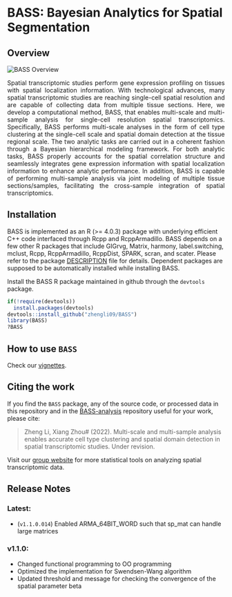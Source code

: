 # BASS: Bayesian Analytics for Spatial Segmentation
## Overview
![BASS Overview](https://github.com/zhengli09/BASS-Analysis/blob/master/docs/BASS_workflow.png)
<p align="justify"> Spatial transcriptomic studies perform gene expression 
profiling on tissues with spatial localization information. With technological 
advances, many spatial transcriptomic studies are reaching single-cell spatial 
resolution and are capable of collecting data from multiple tissue sections. 
Here, we develop a computational method, BASS, that enables multi-scale and 
multi-sample analysis for single-cell resolution spatial transcriptomics. 
Specifically, BASS performs multi-scale analyses in the form of cell type 
clustering at the single-cell scale and spatial domain detection at the tissue 
regional scale. The two analytic tasks are carried out in a coherent fashion 
through a Bayesian hierarchical modeling framework. For both analytic tasks, 
BASS properly accounts for the spatial correlation structure and seamlessly 
integrates gene expression information with spatial localization information to 
enhance analytic performance. In addition, BASS is capable of performing 
multi-sample analysis via joint modeling of multiple tissue sections/samples, 
facilitating the cross-sample integration of spatial transcriptomics. </p>

## Installation
BASS is implemented as an R (>= 4.0.3) package with underlying efficient C++ 
code interfaced through Rcpp and RcppArmadillo. BASS depends on a few other 
R packages that include GIGrvg, Matrix, harmony, label.switching, mclust, Rcpp, 
RcppArmadillo, RcppDist, SPARK, scran, and scater. Please refer to the package 
[DESCRIPTION](https://github.com/zhengli09/BASS/blob/master/DESCRIPTION) file 
for details. Dependent packages are supposed to be automatically installed while 
installing BASS.

Install the BASS R package maintained in github through the `devtools` package.
```r
if(!require(devtools))
  install.packages(devtools)
devtools::install_github("zhengli09/BASS")
library(BASS)
?BASS
```

## How to use `BASS`
Check our [vignettes](https://zhengli09.github.io/BASS-Analysis/).

## Citing the work
If you find the `BASS` package, any of the source code, or processed data 
in this repository and in the [BASS-analysis](https://github.com/zhengli09/BASS-Analysis) 
repository useful for your work, please cite:

> Zheng Li, Xiang Zhou# (2022). Multi-scale and multi-sample analysis enables 
> accurate cell type clustering and spatial domain detection in spatial 
> transcriptomic studies. Under revision.

Visit our [group website](http://www.xzlab.org) for more statistical tools on 
analyzing spatial transcriptomic data.

## Release Notes
### Latest:
* (`v1.1.0.014`) Enabled ARMA_64BIT_WORD such that sp_mat can handle large 
matrices
### v1.1.0:
* Changed functional programming to OO programming
* Optimized the implementation for Swendsen-Wang algorithm
* Updated threshold and message for checking the convergence of the spatial 
parameter beta